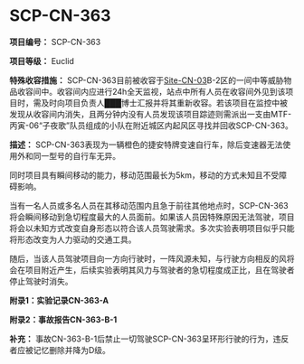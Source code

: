 # SCP-CN-363


**项目编号：** SCP-CN-363

**项目等级：** Euclid

**特殊收容措施：** SCP-CN-363目前被收容于[Site-CN-03](//scp-wiki-cn.wikidot.com/site-cn-03)B-2区的一间中等威胁物品收容间中。收容间内应进行24h全天监视，站点中所有人员在收容间外见到该项目时，需及时向项目负责人███博士汇报并将其重新收容。若该项目在监控中被发现从收容间内消失，且两分钟内没有人员发现该项目踪迹则需派出一支由MTF-丙寅-06“子夜歌”队员组成的小队在附近城区内起风区寻找并回收SCP-CN-363。

**描述：** SCP-CN-363表现为一辆橙色的捷安特牌变速自行车，除后变速器无法使用外和同一型号的自行车无异。

同时项目具有瞬间移动的能力，移动范围最长为5km，移动的方式未知且不受障碍影响。

当有一名人员或多名人员在其移动范围内且急于前往其他地点时，SCP-CN-363将会瞬间移动到急切程度最大的人员面前。如果该人员因特殊原因无法驾驶，项目将会以未知方式改变自身形态以符合该人员驾驶需求。多次实验表明项目似乎只能将形态改变为人力驱动的交通工具。


随后，当该人员驾驶项目向一方向行驶时，一阵风源未知，与行驶方向相反的风将会在项目附近产生，后续实验表明其风力与驾驶者的急切程度成正比，且在驾驶者停止驾驶时消失。

<strong>&#38468;&#24405;1&#65306;&#23454;&#39564;&#35760;&#24405;CN-363-A</strong>


<strong>&#38468;&#24405;2&#65306;&#20107;&#25925;&#25253;&#21578;CN-363-B-1</strong>



**补充：** 事故CN-363-B-1后禁止一切驾驶SCP-CN-363呈环形行驶的行为，违反者应被记忆删除并降为D级。

